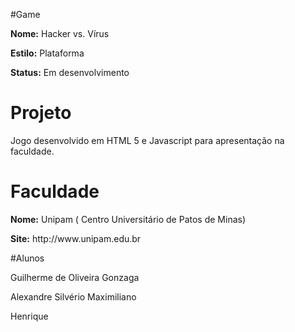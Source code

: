 #Game
<p><b>Nome:</b> Hacker vs. Vírus</p>
<p><b>Estilo:</b> Plataforma</p>
<p><b>Status:</b> Em desenvolvimento</p>

# Projeto
<p>Jogo desenvolvido em HTML 5 e Javascript para apresentação na faculdade.</p>

# Faculdade
<p><b>Nome:</b> Unipam ( Centro Universitário de Patos de Minas)</p>
<p><b>Site:</b> http://www.unipam.edu.br</p>

#Alunos
<p>Guilherme de Oliveira Gonzaga</p>
<p>Alexandre Silvério Maximiliano</p>
<p>Henrique</p>
